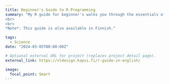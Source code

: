 ```yaml
---
title: Beginner's Guide to R Programming
summary: "My R guide for beginner's walks you through the essentials of using R for statistical analysis, including installing the R programming language and RStudio on your computer, and performing easy statistical analyses using R and R Markdown code. No prior experience in statistical analysis is required.
<br>
<br>
*Note*: This guide is also available in Finnish."

tags:
  - Science
date: "2024-03-05T00:00:00Z"

# Optional external URL for project (replaces project detail page).
external_link: https://vldesign.kapsi.fi/r-guide-in-english/

image:
  focal_point: Smart
---
```






### 


